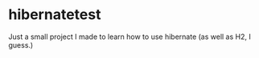 # hibernatetest
Just a small project I made to learn how to use hibernate (as well as H2, I guess.)

